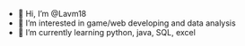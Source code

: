 - 👋 Hi, I’m @Lavm18
- 👀 I’m interested in game/web developing and data analysis
- 🌱 I’m currently learning python, java, SQL, excel


<!---
Lavm18/Lavm18 is a ✨ special ✨ repository because its `README.md` (this file) appears on your GitHub profile.
You can click the Preview link to take a look at your changes.
--->
